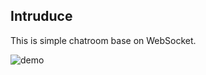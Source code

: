 ## Intruduce

This is simple chatroom base on WebSocket.

![demo](https://user-images.githubusercontent.com/920487/97703153-1cef1780-1aeb-11eb-8666-1ed5327ecf28.gif)

